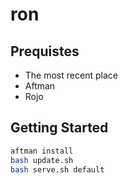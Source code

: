 # ron

## Prequistes
- The most recent place
- Aftman
- Rojo

## Getting Started
```bash
aftman install
bash update.sh
bash serve.sh default
```